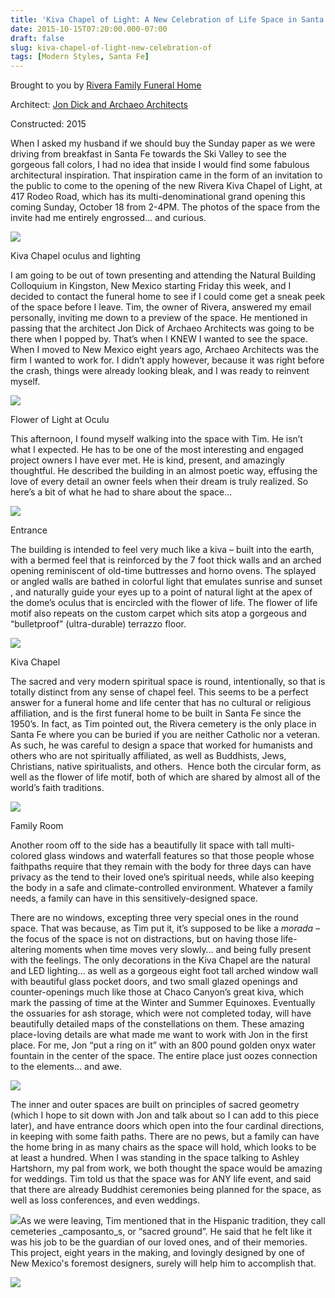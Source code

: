 ```yaml
---
title: 'Kiva Chapel of Light: A New Celebration of Life Space in Santa Fe @archaeoarchitec @ChavezConcrete @SantaFeTrend'
date: 2015-10-15T07:20:00.000-07:00
draft: false
slug: kiva-chapel-of-light-new-celebration-of
tags: [Modern Styles, Santa Fe]
---
```


Brought to you by [Rivera Family Funeral Home](http://www.riverafamilyfuneralhome.com/)

Architect: [Jon Dick and Archaeo Architects](http://www.archaeoarchitects.com/)

Constructed: 2015

  

When I asked my husband if we should buy the Sunday paper as we were driving from breakfast in Santa Fe towards the Ski Valley to see the gorgeous fall colors, I had no idea that inside I would find some fabulous architectural inspiration. That inspiration came in the form of an invitation to the public to come to the opening of the new Rivera Kiva Chapel of Light, at 417 Rodeo Road, which has its multi-denominational grand opening this coming Sunday, October 18 from 2-4PM. The photos of the space from the invite had me entirely engrossed… and curious.

  

![](/images/blog/legacy/DSC00322%2B%2528Large%2529.JPG)

Kiva Chapel oculus and lighting

I am going to be out of town presenting and attending the Natural Building Colloquium in Kingston, New Mexico starting Friday this week, and I decided to contact the funeral home to see if I could come get a sneak peek of the space before I leave. Tim, the owner of Rivera, answered my email personally, inviting me down to a preview of the space. He mentioned in passing that the architect Jon Dick of Archaeo Architects was going to be there when I popped by. That’s when I KNEW I wanted to see the space. When I moved to New Mexico eight years ago, Archaeo Architects was the firm I wanted to work for. I didn’t apply however, because it was right before the crash, things were already looking bleak, and I was ready to reinvent myself.

  

![](/images/blog/legacy/DSC00325%2B%2528Large%2529.JPG)

Flower of Light at Oculu

This afternoon, I found myself walking into the space with Tim. He isn’t what I expected. He has to be one of the most interesting and engaged project owners I have ever met. He is kind, present, and amazingly thoughtful. He described the building in an almost poetic way, effusing the love of every detail an owner feels when their dream is truly realized. So here’s a bit of what he had to share about the space...

  

![](/images/blog/legacy/DSC00321%2B%2528Large%2529.JPG)

Entrance

  
  
  
  
  
  
  
  
  
  
  
  
The building is intended to feel very much like a kiva – built into the earth, with a bermed feel that is reinforced by the 7 foot thick walls and an arched opening reminiscent of old-time buttresses and horno ovens. The splayed or angled walls are bathed in colorful light that emulates sunrise and sunset , and naturally guide your eyes up to a point of natural light at the apex of the dome’s oculus that is encircled with the flower of life. The flower of life motif also repeats on the custom carpet which sits atop a gorgeous and “bulletproof” (ultra-durable) terrazzo floor.

  

![](/images/blog/legacy/DSC00326%2B%2528Large%2529.JPG)

Kiva Chapel

  

The sacred and very modern spiritual space is round, intentionally, so that is totally distinct from any sense of chapel feel. This seems to be a perfect answer for a funeral home and life center that has no cultural or religious affiliation, and is the first funeral home to be built in Santa Fe since the 1950’s. In fact, as Tim pointed out, the Rivera cemetery is the only place in Santa Fe where you can be buried if you are neither Catholic nor a veteran. As such, he was careful to design a space that worked for humanists and others who are not spiritually affiliated, as well as Buddhists, Jews, Christians, native spiritualists, and others.  Hence both the circular form, as well as the flower of life motif, both of which are shared by almost all of the world’s faith traditions. 

  

![](/images/blog/legacy/DSC00318%2B%2528Large%2529.JPG)

Family Room

  
  
  
  
  
Another room off to the side has a beautifully lit space with tall multi-colored glass windows and waterfall features so that those people whose faithpaths require that they remain with the body for three days can have privacy as the tend to their loved one’s spiritual needs, while also keeping the body in a safe and climate-controlled environment. Whatever a family needs, a family can have in this sensitively-designed space.

  

There are no windows, excepting three very special ones in the round space. That was because, as Tim put it, it’s supposed to be like a _morada_ – the focus of the space is not on distractions, but on having those life-altering moments when time moves very slowly… and being fully present with the feelings. The only decorations in the Kiva Chapel are the natural and LED lighting… as well as a gorgeous eight foot tall arched window wall with beautiful glass pocket doors, and two small glazed openings and counter-openings much like those at Chaco Canyon’s great kiva, which mark the passing of time at the Winter and Summer Equinoxes. Eventually the ossuaries for ash storage, which were not completed today, will have beautifully detailed maps of the constellations on them. These amazing place-loving details are what made me want to work with Jon in the first place. For me, Jon “put a ring on it” with an 800 pound golden onyx water fountain in the center of the space. The entire place just oozes connection to the elements… and awe.

  

![](/images/blog/legacy/DSC00323%2B%2528Large%2529.JPG)

The inner and outer spaces are built on principles of sacred geometry (which I hope to sit down with Jon and talk about so I can add to this piece later), and have entrance doors which open into the four cardinal directions, in keeping with some faith paths. There are no pews, but a family can have the home bring in as many chairs as the space will hold, which looks to be at least a hundred. When I was standing in the space talking to Ashley Hartshorn, my pal from work, we both thought the space would be amazing for weddings. Tim told us that the space was for ANY life event, and said that there are already Buddhist ceremonies being planned for the space, as well as loss conferences, and even weddings.

  

![](/images/blog/legacy/DSC00324%2B%2528Large%2529.JPG)As we were leaving, Tim mentioned that in the Hispanic tradition, they call cemeteries _camposanto_s, or “sacred ground”. He said that he felt like it was his job to be the guardian of our loved ones, and of their memories. This project, eight years in the making, and lovingly designed by one of New Mexico's foremost designers, surely will help him to accomplish that. 

  

![](/images/blog/legacy/DSC00319%2B%2528Large%2529.JPG)